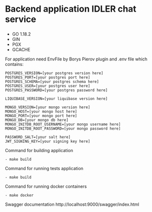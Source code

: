 # Backend application IDLER chat service

###
- GO 1.18.2
- GIN
- PGX
- GCACHE

For application need EnvFile by Borys Pierov plugin and .env file which contains:
```dotenv
POSTGRES_VERSION=[your postgres version here]
POSTGRES_PORT=[your postgres port here]
POSTGRES_SCHEMA=[your postgres schema here]
POSTGRES_USER=[your postgres user here]
POSTGRES_PASSWORD=[your postgres password here]

LIQUIBASE_VERSION=[your liquibase version here]

MONGO_VERSION=[your mongo version here]
MONGO_HOST=[your mongo host here]
MONGO_PORT=[your mongo port here]
MONGO_DB=[your mongo db here]
MONGO_INITDB_ROOT_USERNAME=[your mongo username here]
MONGO_INITDB_ROOT_PASSWORD=[your mongo password here]

PASSWORD_SALT=[your salt here]
JWT_SIGNING_KEY=[your signing key here]
```

Command for building application
```dotenv
- make build
```
Command for running tests application
```dotenv
- make build
```

Command for running docker containers
```dotenv
- make docker
```

Swagger documentation http://localhost:9000/swagger/index.html
